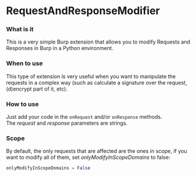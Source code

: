 # RequestAndResponseModifier


### What is it
This is a very simple Burp extension that allows you to modify Requests and Responses in Burp in a Python environment.

### When to use
This type of extension is very useful when you want to manipulate the requests in a complex way (such as calculate a signature over the request, (d)encrypt part of it, etc).

### How to use
Just add your code in the `onRequest` and/or `onResponse` methods.  
The  *request* and *response* parameters are strings.

### Scope
By default, the only requests that are affected are the ones in scope, if you want to modify all of them, set *onlyModifyInScopeDomains* to false:
```python
onlyModifyInScopeDomains = False
```
